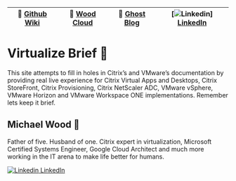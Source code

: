 |:newspaper: [Github Wiki](https://github.com/virtualizebrief/home/wiki)|:convenience_store: [Wood Cloud](https://marketplace.woodcloud.one/)|:convenience_store: [Ghost Blog](https://virtualizebrief.woodcloud.one/)|[![Linkedin](https://i.stack.imgur.com/gVE0j.png)] [LinkedIn](https://www.linkedin.com/in/michaelcharleswood/)|
|---|---|---|---|

# Virtualize Brief :briefcase:
This site attempts to fill in holes in Citrix’s and VMware’s documentation by providing real live experience for Citrix Virtual Apps and Desktops, Citrix StoreFront, Citrix Provisioning, Citrix NetScaler ADC, VMware vSphere, VMware Horizon and VMware Workspace ONE implementations. Remember lets keep it brief.

## Michael Wood :runner:
Father of five. Husband of one. Citrix expert in virtualization, Microsoft Certified Systems Engineer, Google Cloud Architect and much more working in the IT arena to make life better for humans.

[![Linkedin](https://i.stack.imgur.com/gVE0j.png) LinkedIn](https://www.linkedin.com/)
